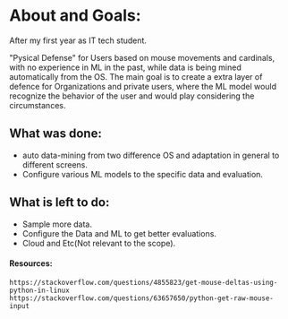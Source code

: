 # About and Goals: 
   After my first year as IT tech student. 
   
   "Pysical Defense" for Users based on mouse movements and cardinals, with no experience in ML in the past, while data is being mined automatically from the OS.
   The main goal is to create a extra layer of defence for Organizations and private users, where the ML model would recognize the behavior of the user and would play considering the circumstances.
    
    
## What was done:
   - auto data-mining from two difference OS and adaptation in general to different screens.
   - Configure various ML models to the specific data and evaluation.
    
    
## What is left to do:
   - Sample more data.
   - Configure the Data and ML to get better evaluations.
   - Cloud and Etc(Not relevant to the scope).
    
    
    
#### Resources:
    https://stackoverflow.com/questions/4855823/get-mouse-deltas-using-python-in-linux
    https://stackoverflow.com/questions/63657650/python-get-raw-mouse-input








